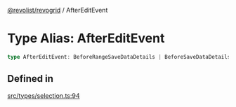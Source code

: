 [@revolist/revogrid](README.md) / AfterEditEvent

# Type Alias: AfterEditEvent

```ts
type AfterEditEvent: BeforeRangeSaveDataDetails | BeforeSaveDataDetails;
```

## Defined in

[src/types/selection.ts:94](https://github.com/revolist/revogrid/blob/08de4537b2052abd86ff4eb5461780401e3c4fcb/src/types/selection.ts#L94)
